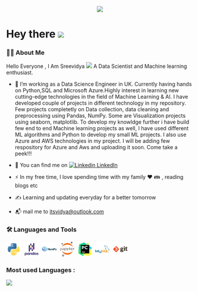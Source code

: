 <div id="header" align="center">
  <img 
       src= "https://media.giphy.com/media/rIoxLYIJBnkcWLafTE/giphy.gif" width ="100"/>
  </div> 

<h1>
  Hey there
  <img src="https://media.giphy.com/media/hvRJCLFzcasrR4ia7z/giphy.gif" width="30px"/>
</h1>

### :woman_technologist: About Me 

Hello Everyone , I Am Sreevidya
<img src="https://media.giphy.com/media/WUlplcMpOCEmTGBtBW/giphy.gif" width="30"> A Data Scientist and Machine learning enthusiast. 

- :telescope: I’m working as a Data Science Engineer in UK. Currently having hands on Python,SQL and Microsoft Azure.Highly interest in learning new cutting-edge technologies in the field of Machine Learning & AI. I have developed couple of  projects in different technology in my repository. Few projects completetly on Data collection, data cleaning and preprocessing using Pandas, NumPy. Some are Visualization projects using seaborn, matplotlib. To develop my knowldge further i have build few  end to end  Machine learning projects as well, I have used different ML algorithms  and Python to develop my small ML projects. I also use Azure  and AWS technologies in my project. I will be adding  few respository for Azure and Aws and uploading  it soon.  Come take  a peek!!!

 - :eyes: You can find me on [![Linkedin](https://i.stack.imgur.com/gVE0j.png) LinkedIn](https://www.linkedin.com/in/srya-s-936580b2/)
&nbsp;

- :zap: In my free time, I love spending time with my family :heart: :family: , reading blogs etc
- ✍️  Learning and updating everyday for a better tomorrow
- :mailbox_with_mail: mail me to itsvidya@outlook.com


### :hammer_and_wrench: Languages and Tools 

<div>
  <img src="https://github.com/devicons/devicon/blob/master/icons/python/python-original.svg" title="python" alt="python" width="40" height="40"/>&nbsp;
  <img src="https://github.com/devicons/devicon/blob/master/icons/pandas/pandas-original-wordmark.svg" title="Pandas" alt="Pandas" width="40" height="40"/>&nbsp;
  <img src="https://github.com/devicons/devicon/blob/master/icons/numpy/numpy-original-wordmark.svg" title="numpy" alt="numpy" width="40" height="40"/>&nbsp;
  <img src="https://github.com/devicons/devicon/blob/master/icons/jupyter/jupyter-original-wordmark.svg" title="jupyter" alt="jupyter" width="40" height="40"/>&nbsp;
  <img src="https://github.com/devicons/devicon/blob/master/icons/pycharm/pycharm-original.svg" title="pycharm" alt="pycharm " width="40" height="40"/>&nbsp;
  <img src="https://github.com/devicons/devicon/blob/master/icons/mysql/mysql-original-wordmark.svg" title="MySQL"  alt="MySQL" width="40" height="40"/>&nbsp;
  <img src="https://github.com/devicons/devicon/blob/master/icons/git/git-original-wordmark.svg" title="Git" **alt="Git" width="40" height="40"/>
  
  
  
  </div>
  


### Most used Languages :

<img src="https://github-readme-stats.vercel.app/api/top-langs?username=vi2007a&layout=compact"/>









